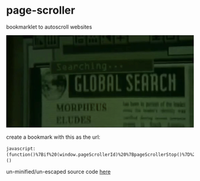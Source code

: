 # page-scroller
bookmarklet to autoscroll websites

![Neo scrolling](neo-scrolling.gif)

create a bookmark with this as the url:
```
javascript:(function()%7Bif%20(window.pageScrollerId)%20%7BpageScrollerStop()%7D%20else%20%7Bwindow.pageScrollerStart%20%3D%20()%20%3D%3E%20%7B%20window.pageScrollerId%20%3D%20setInterval(()%20%3D%3E%20%7B%20scrollBy(0%2C1)%20%7D%2C%2020)%20%7D%3Bwindow.pageScrollerStop%20%3D%20()%20%3D%3E%20%7B%20clearInterval(pageScrollerId)%3B%20window.pageScrollerId%20%3D%20null%7D%3BpageScrollerStart()%7D%7D)()
```

un-minified/un-escaped source code [here](page-scroller.js)
